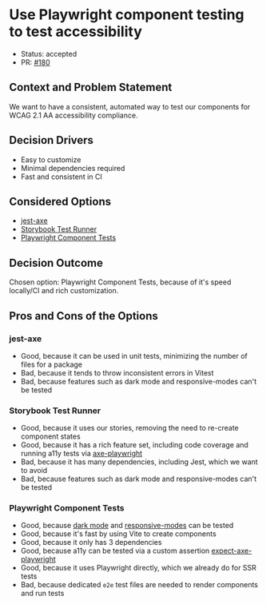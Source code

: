 # Use Playwright component testing to test accessibility

- Status: accepted
- PR: [#180](https://github.com/launchdarkly/launchpad-ui/pull/180)

## Context and Problem Statement

We want to have a consistent, automated way to test our components for WCAG 2.1 AA accessibility compliance.

## Decision Drivers

- Easy to customize
- Minimal dependencies required
- Fast and consistent in CI

## Considered Options

- [jest-axe](https://github.com/nickcolley/jest-axe)
- [Storybook Test Runner](https://github.com/storybookjs/test-runner)
- [Playwright Component Tests](https://playwright.dev/docs/test-components)

## Decision Outcome

Chosen option: Playwright Component Tests, because of it's speed locally/CI and rich customization.

## Pros and Cons of the Options

### jest-axe

- Good, because it can be used in unit tests, minimizing the number of files for a package
- Bad, because it tends to throw inconsistent errors in Vitest
- Bad, because features such as dark mode and responsive-modes can't be tested

### Storybook Test Runner

- Good, because it uses our stories, removing the need to re-create component states
- Good, because it has a rich feature set, including code coverage and running a11y tests via [axe-playwright](https://github.com/abhinaba-ghosh/axe-playwright)
- Bad, because it has many dependencies, including Jest, which we want to avoid
- Bad, because features such as dark mode and responsive-modes can't be tested

### Playwright Component Tests

- Good, because [dark mode](https://playwright.dev/docs/api/class-page#page-emulate-media) and [responsive-modes](https://playwright.dev/docs/emulation#viewport) can be tested
- Good, because it's fast by using Vite to create components
- Good, because it only has 3 dependencies
- Good, because a11y can be tested via a custom assertion [expect-axe-playwright](https://github.com/Widen/expect-axe-playwright)
- Good, because it uses Playwright directly, which we already do for SSR tests
- Bad, because dedicated `e2e` test files are needed to render components and run tests
